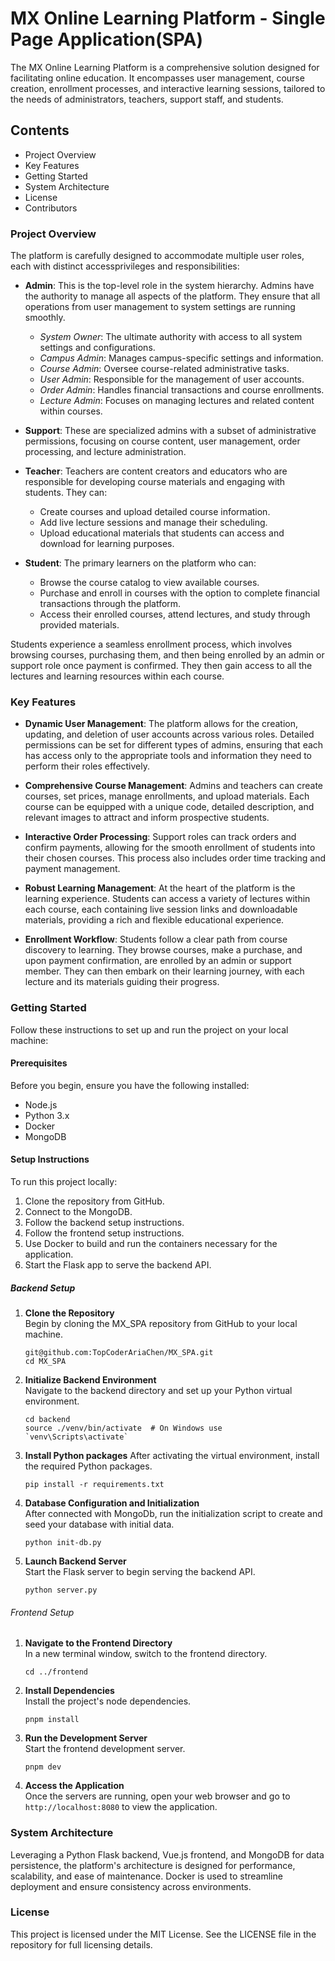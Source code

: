 # MX Online Learning Platform - Single Page Application(SPA)

The MX Online Learning Platform is a comprehensive solution designed for facilitating online education. It encompasses user management, course creation, enrollment processes, and interactive learning sessions, tailored to the needs of administrators, teachers, support staff, and students.


## Contents

- Project Overview
- Key Features
- Getting Started
- System Architecture
- License
- Contributors


### Project Overview

The platform is carefully designed to accommodate multiple user roles, each with distinct accessprivileges and responsibilities:

- **Admin**: This is the top-level role in the system hierarchy. Admins have the authority to manage all aspects of the platform. They ensure that all operations from user management to system settings are running smoothly.
  - *System Owner*: The ultimate authority with access to all system settings and configurations.
  - *Campus Admin*: Manages campus-specific settings and information.
  - *Course Admin*: Oversee course-related administrative tasks.
  - *User Admin*: Responsible for the management of user accounts.
  - *Order Admin*: Handles financial transactions and course enrollments.
  - *Lecture Admin*: Focuses on managing lectures and related content within courses.

- **Support**: These are specialized admins with a subset of administrative permissions, focusing on course content, user management, order processing, and lecture administration.

- **Teacher**: Teachers are content creators and educators who are responsible for developing course materials and engaging with students. They can:
  - Create courses and upload detailed course information.
  - Add live lecture sessions and manage their scheduling.
  - Upload educational materials that students can access and download for learning purposes.

- **Student**: The primary learners on the platform who can:
  - Browse the course catalog to view available courses.
  - Purchase and enroll in courses with the option to complete financial transactions through the platform.
  - Access their enrolled courses, attend lectures, and study through provided materials.

Students experience a seamless enrollment process, which involves browsing courses, purchasing them, and then being enrolled by an admin or support role once payment is confirmed. They then gain access to all the lectures and learning resources within each course.


### Key Features

- **Dynamic User Management**: The platform allows for the creation, updating, and deletion of user accounts across various roles. Detailed permissions can be set for different types of admins, ensuring that each has access only to the appropriate tools and information they need to perform their roles effectively.

- **Comprehensive Course Management**: Admins and teachers can create courses, set prices, manage enrollments, and upload materials. Each course can be equipped with a unique code, detailed description, and relevant images to attract and inform prospective students.

- **Interactive Order Processing**: Support roles can track orders and confirm payments, allowing for the smooth enrollment of students into their chosen courses. This process also includes order time tracking and payment management.

- **Robust Learning Management**: At the heart of the platform is the learning experience. Students can access a variety of lectures within each course, each containing live session links and downloadable materials, providing a rich and flexible educational experience.

- **Enrollment Workflow**: Students follow a clear path from course discovery to learning. They browse courses, make a purchase, and upon payment confirmation, are enrolled by an admin or support member. They can then embark on their learning journey, with each lecture and its materials guiding their progress.


### Getting Started

Follow these instructions to set up and run the project on your local machine:

#### Prerequisites

Before you begin, ensure you have the following installed:
- Node.js
- Python 3.x
- Docker
- MongoDB

#### Setup Instructions

To run this project locally:

1. Clone the repository from GitHub.
2. Connect to the MongoDB.
3. Follow the backend setup instructions.
4. Follow the frontend setup instructions.
5. Use Docker to build and run the containers necessary for the application.
5. Start the Flask app to serve the backend API.

##### Backend Setup

1. **Clone the Repository**  
   Begin by cloning the MX_SPA repository from GitHub to your local machine.

   ```shell
   git@github.com:TopCoderAriaChen/MX_SPA.git
   cd MX_SPA
   ```

2. **Initialize Backend Environment**  
   Navigate to the backend directory and set up your Python virtual environment.

   ```shell
   cd backend
   source ./venv/bin/activate  # On Windows use `venv\Scripts\activate`
   ```

3. **Install Python packages**
    After activating the virtual environment, install the required Python packages.

   ```shell
   pip install -r requirements.txt
   ```

4. **Database Configuration and Initialization**  
   After connected with MongoDb, run the initialization script to create and seed your database with initial data.

   ```shell
   python init-db.py
   ```

5. **Launch Backend Server**  
   Start the Flask server to begin serving the backend API.

   ```shell
   python server.py
   ```

###### Frontend Setup

1. **Navigate to the Frontend Directory**  
   In a new terminal window, switch to the frontend directory.

   ```shell
   cd ../frontend
   ```

2. **Install Dependencies**  
   Install the project's node dependencies.

   ```shell
   pnpm install
   ```

3. **Run the Development Server**  
   Start the frontend development server.

   ```shell
   pnpm dev
   ```

4. **Access the Application**  
   Once the servers are running, open your web browser and go to `http://localhost:8080` to view the application.


### System Architecture

Leveraging a Python Flask backend, Vue.js frontend, and MongoDB for data persistence, the platform's architecture is designed for performance, scalability, and ease of maintenance. Docker is used to streamline deployment and ensure consistency across environments.


### License

This project is licensed under the MIT License. See the LICENSE file in the repository for full licensing details.


